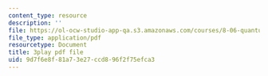 ```yaml
---
content_type: resource
description: ''
file: https://ol-ocw-studio-app-qa.s3.amazonaws.com/courses/8-06-quantum-physics-iii-spring-2018/9d7f6e8f81a73e27ccd896f2f75efca3_wWPh_6ex8qw.pdf
file_type: application/pdf
resourcetype: Document
title: 3play pdf file
uid: 9d7f6e8f-81a7-3e27-ccd8-96f2f75efca3
---
```

